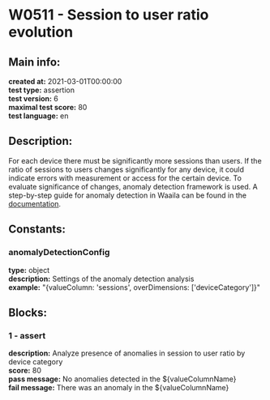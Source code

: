 # W0511 - Session to user ratio evolution  
## Main info:  
**created at:** 2021-03-01T00:00:00  
**test type:** assertion  
**test version:** 6  
**maximal test score:** 80  
**test language:** en  
## Description:  
For each device there must be significantly more sessions than users. If the ratio of sessions to users changes significantly for any device, it could indicate errors with measurement or access for the certain device. To evaluate significance of changes, anomaly detection framework is used. A step-by-step guide for anomaly detection in Waaila can be found in the <a href=https://waaila.com/en/docs/waaila/testLogic/AI-functions/#waailafunctionsisdayofweekanomaly target = _blank>documentation</a>.  
## Constants:  
### anomalyDetectionConfig
**type:** object  
**description:** Settings of the anomaly detection analysis  
**example:** "{valueColumn: 'sessions', overDimensions: ['deviceCategory']}"  
## Blocks:  
### 1 - assert
**description:** Analyze presence of anomalies in session to user ratio by device category  
**score:** 80  
**pass message:** No anomalies detected in the ${valueColumnName}  
**fail message:** There was an anomaly in the ${valueColumnName}  
